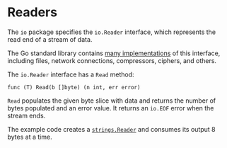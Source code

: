 # Readers


The `io` package specifies the `io.Reader` interface,
which represents the read end of a stream of data.

The Go standard library contains [many implementations](https://cs.opensource.google/search?q=Read%5C(%5Cw%2B%5Cs%5C%5B%5C%5Dbyte%5C)&ss=go%2Fgo) of this interface, including files, network connections, compressors, ciphers, and others.

The `io.Reader` interface has a `Read` method:

	func (T) Read(b []byte) (n int, err error)

`Read` populates the given byte slice with data and returns the number of bytes
populated and an error value. It returns an `io.EOF` error when the stream
ends.

The example code creates a
[`strings.Reader`](https://go.dev/pkg/strings/#Reader)
and consumes its output 8 bytes at a time.

